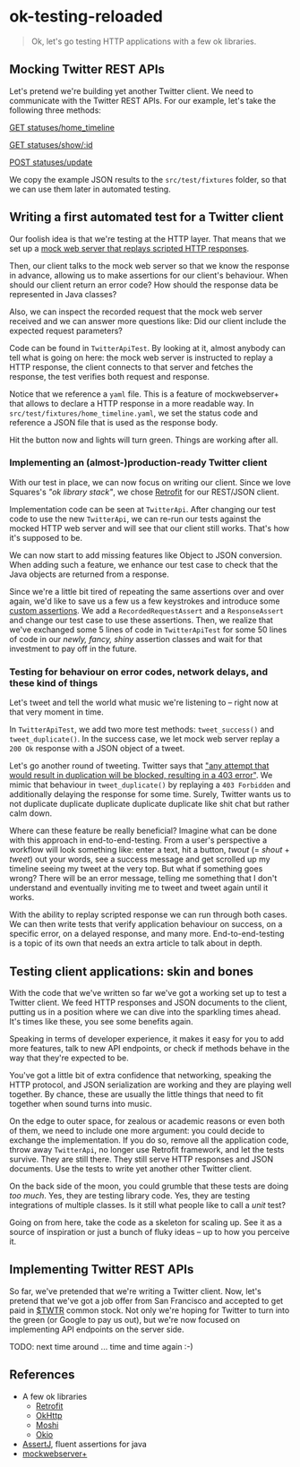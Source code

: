 # ok-testing-reloaded

> Ok, let's go testing HTTP applications with a few ok libraries.



## Mocking Twitter REST APIs

Let's pretend we're building yet another Twitter client.
We need to communicate with the Twitter REST APIs.
For our example, let's take the following three methods:


[GET statuses/home_timeline](https://dev.twitter.com/rest/reference/get/statuses/home_timeline)

[GET statuses/show/:id](https://dev.twitter.com/rest/reference/get/statuses/show/%3Aid)

[POST statuses/update](https://dev.twitter.com/rest/reference/post/statuses/update)

We copy the example JSON results to the ``src/test/fixtures`` folder, so that we can use them later in automated
testing.


## Writing a first automated test for a Twitter client

Our foolish idea is that we're testing at the HTTP layer.
That means that we set up a [mock web server that replays scripted HTTP responses][mockwebserver].

Then, our client talks to the mock web server so that we know the response in advance, allowing us to make assertions
for our client's behaviour.
When should our client return an error code?
How should the response data be represented in Java classes?

Also, we can inspect the recorded request that the mock web server received and we can answer more questions like:
Did our client include the expected request parameters?

Code can be found in ``TwitterApiTest``.
By looking at it, almost anybody can tell what is going on here: the mock web server is instructed to replay a HTTP
response, the client connects to that server and fetches the response, the test verifies both request and response.

Notice that we reference a ``yaml`` file.
This is a feature of mockwebserver+ that allows to declare a HTTP response in a more readable way.
In ``src/test/fixtures/home_timeline.yaml``, we set the status code and reference a JSON file that is used as the
response body.

Hit the button now and lights will turn green.
Things are working after all.


### Implementing an (almost-)production-ready Twitter client

With our test in place, we can now focus on writing our client.
Since we love Squares's _"ok library stack"_, we chose [Retrofit][retrofit] for our REST/JSON client.

Implementation code can be seen at ``TwitterApi``.
After changing our test code to use the new ``TwitterApi``, we can re-run our tests against the mocked HTTP web server
and will see that our client still works.
That's how it's supposed to be.

We can now start to add missing features like Object to JSON conversion.
When adding such a feature, we enhance our test case to check that the Java objects are returned from a response.

Since we're a little bit tired of repeating the same assertions over and over again, we'd like to save us a few us a
few keystrokes and introduce some [custom assertions](http://joel-costigliola.github.io/assertj/assertj-core-custom-assertions.html).
We add a ``RecordedRequestAssert`` and a ``ResponseAssert`` and change our test case to use these assertions.
Then, we realize that we've exchanged some 5 lines of code in ``TwitterApiTest`` for some 50 lines of code in our
_newly, fancy, shiny_ assertion classes and wait for that investment to pay off in the future.


### Testing for behaviour on error codes, network delays, and these kind of things

Let's tweet and tell the world what music we're listening to – right now at that very moment in time.

In ``TwitterApiTest``, we add two more test methods: ``tweet_success()`` and ``tweet_duplicate()``.
In the success case, we let mock web server replay a ``200 Ok`` response with a JSON object of a tweet.

Let's go another round of tweeting.
Twitter says that ["any attempt that would result in duplication will be blocked, resulting in a 403 error"](https://dev.twitter.com/rest/reference/post/statuses/update).
We mimic that behaviour in ``tweet_duplicate()`` by replaying a ``403 Forbidden`` and additionally delaying the
response for some time.
Surely, Twitter wants us to not duplicate duplicate duplicate duplicate duplicate like shit chat but rather calm down.

Where can these feature be really beneficial?
Imagine what can be done with this approach in end-to-end-testing.
From a user's perspective a workflow will look something like:
enter a text, hit a button, _twout_ (= _shout_ + _tweet_) out your words, see a success message and get scrolled up
my timeline seeing my tweet at the very top.
But what if something goes wrong?
There will be an error message, telling me something that I don't understand and eventually inviting me to tweet and
tweet again until it works.

With the ability to replay scripted response we can run through both cases.
We can then write tests that verify application behaviour on success, on a specific error, on a delayed response, and
many more.
End-to-end-testing is a topic of its own that needs an extra article to talk about in depth.


## Testing client applications: skin and bones

With the code that we've written so far we've got a working set up to test a Twitter client.
We feed HTTP responses and JSON documents to the client, putting us in a position where we can dive into the sparkling
times ahead.
It's times like these, you see some benefits again.

Speaking in terms of developer experience, it makes it easy for you to add more features, talk to new API endpoints,
or check if methods behave in the way that they're expected to be.

You've got a little bit of extra confidence that networking, speaking the HTTP protocol, and JSON serialization are
working and they are playing well together.
By chance, these are usually the little things that need to fit together when sound turns into music.

On the edge to outer space, for zealous or academic reasons or even both of them, we need to include one more argument:
you could decide to exchange the implementation.
If you do so, remove all the application code, throw away ``TwitterApi``, no longer use Retrofit framework, and let the
tests survive.
They are still there.
They still serve HTTP responses and JSON documents.
Use the tests to write yet another other Twitter client.

On the back side of the moon, you could grumble that these tests are doing _too much_.
Yes, they are testing library code.
Yes, they are testing integrations of multiple classes.
Is it still what people like to call a _unit_ test?

Going on from here, take the code as a skeleton for scaling up.
See it as a source of inspiration or just a bunch of fluky ideas – up to how you perceive it.


## Implementing Twitter REST APIs

So far, we've pretended that we're writing a Twitter client.
Now, let's pretend that we've got a job offer from San Francisco and accepted to get paid in
[$TWTR](https://investor.twitterinc.com/stockquote.cfm) common stock.
Not only we're hoping for Twitter to turn into the green (or Google to pay us out), but we're now focused on
implementing API endpoints on the server side.


TODO: next time around ... time and time again :-)



## References

* A few ok libraries
  * [Retrofit][retrofit]
  * [OkHttp][okhttp]
  * [Moshi][moshi]
  * [Okio][okio]
* [AssertJ][assertj], fluent assertions for java
* [mockwebserver+][mockwebserver]


[retrofit]: http://square.github.io/retrofit/
[okhttp]: http://square.github.io/okhttp/
[moshi]: https://github.com/square/moshi
[okio]: https://github.com/square/okio
[mockwebserver]: https://github.com/orhanobut/mockwebserverplus
[assertj]: http://joel-costigliola.github.io/assertj/index.html
